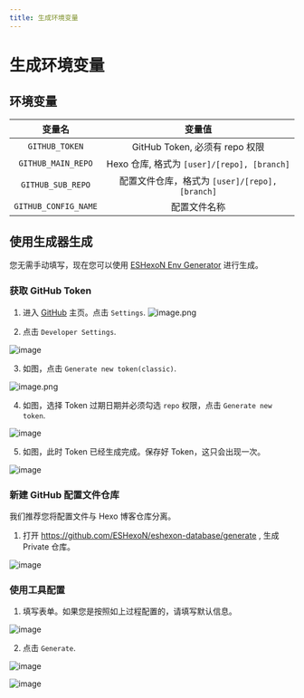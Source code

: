 ```yaml
---
title: 生成环境变量
---
```


# 生成环境变量

## 环境变量

| 变量名 | 变量值 |
| :-: | :-: |
| `GITHUB_TOKEN` | GitHub Token, 必须有 repo 权限 |
| `GITHUB_MAIN_REPO` | Hexo 仓库, 格式为 `[user]/[repo], [branch]` |
| `GITHUB_SUB_REPO` | 配置文件仓库，格式为 `[user]/[repo], [branch]`|
| `GITHUB_CONFIG_NAME` | 配置文件名称 |

## 使用生成器生成

您无需手动填写，现在您可以使用 [ESHexoN Env Generator](https://awa.fyi/eshexon/env.html) 进行生成。

### 获取 GitHub Token

1. 进入 [GitHub](https://github.com/) 主页。点击 `Settings`.
![image.png](https://pic2.58cdn.com.cn/nowater/webim/big/n_v20b08d298841c4220b5558bd2673449f7.png)

2. 点击 `Developer Settings`.

![image](https://user-images.githubusercontent.com/71591824/205311166-af1633d6-69b3-48ee-92a5-c205d9c827ba.png)

3. 如图，点击 `Generate new token(classic)`.

![image.png](https://pic2.58cdn.com.cn/nowater/webim/big/n_v2045eda886051454bb12aba60b5fa883e.png)

4. 如图，选择 Token 过期日期并必须勾选 `repo` 权限，点击 `Generate new token`.

![image](https://user-images.githubusercontent.com/71591824/205311081-e64e217a-3d35-412d-bf60-a773392c6571.png)

5. 如图，此时 Token 已经生成完成。保存好 Token，这只会出现一次。

![image](https://user-images.githubusercontent.com/71591824/205310930-ac96f751-f94d-4ace-8540-f0644206bd5a.png)

### 新建 GitHub 配置文件仓库

我们推荐您将配置文件与 Hexo 博客仓库分离。

1. 打开 https://github.com/ESHexoN/eshexon-database/generate , 生成 Private 仓库。

![image](https://user-images.githubusercontent.com/71591824/205308545-30fcb2f9-3868-47f8-90d4-8f6c0287faad.png)

### 使用工具配置

1. 填写表单。如果您是按照如上过程配置的，请填写默认信息。

![image](https://user-images.githubusercontent.com/71591824/205309497-db84eced-e8da-455d-8adf-ef6a58f0e739.png)

2. 点击 `Generate`.

![image](https://user-images.githubusercontent.com/71591824/205309785-e12848c2-3b2a-4bab-b7e3-abee62a31135.png)

![image](https://user-images.githubusercontent.com/71591824/205309883-3bfa10f2-9027-4de1-b23c-d4c02b6d3b88.png)
